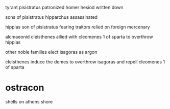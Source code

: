 

tyrant pisistratus patronized homer hesiod written down

sons of pisistratus hipparchus assassinated

hippias son of pisistratus fearing traitors relied on foreign mercenary

alcmaeonid cleisthenes allied with cleomenes 1 of sparta to overthrow hippias

other noble families elect isagoras as argon

cleisthenes induce the demes to overthrow isagoras and repell cleomenes 1 of sparta

# ostracon
shells on athens shore